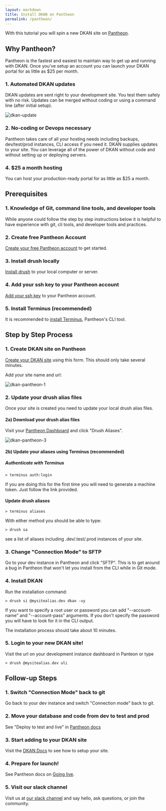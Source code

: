 ```yaml
---
layout: markdown
title: Install DKAN on Pantheon
permalink: /pantheon/
---
```

With this tutorial you will spin a new DKAN site on [Pantheon](http://getpanthen.com). 

## Why Pantheon?

Pantheon is the fastest and easiest to maintain way to get up and running with DKAN. Once you've setup an account you can launch your DKAN portal for as little as $25 per month.

### 1. Automated DKAN updates

DKAN updates are sent right to your development site. You test them safely with no risk. Updates can be merged without coding or using a command line (after initial setup).

![dkan-update](https://cloud.githubusercontent.com/assets/512243/23308560/96fda7da-fa79-11e6-9c75-10a1df088f76.PNG)

### 2. No-coding or Devops necessary

Pantheon takes care of all your hosting needs including backups, dev/test/prod instances, CLI access if you need it. DKAN supplies updates to your site. You can leverage all of the power of DKAN without code and without setting up or deploying servers.

### 4. $25 a month hosting

You can host your production-ready portal for as little as $25 a month.

## Prerequisites

### 1. Knowledge of Git, command line tools, and developer tools

While anyone could follow the step by step instructions below it is helpful to have experience with git, cli tools, and developer tools and practices.

### 2. Create free Pantheon Account

[Create your free Pantheon account](https://pantheon.io/) to get started.
### 3. Install drush locally

[Install drush](http://docs.drush.org/en/master/install/) to your local computer or server.

### 4. Add your ssh key to your Pantheon account

[Add your ssh key](https://pantheon.io/docs/ssh-keys/) to your Pantheon account.

### 5. Install Terminus (recommended)

It is recommended to [install Terminus](https://github.com/pantheon-systems/terminus#installation), Pantheon's CLI tool.

## Step by Step Process


### 1. Create DKAN site on Pantheon

[Create your DKAN site](https://dashboard.getpantheon.com/products/dkan/spinup) using this form. This should only take several minutes.

Add your site name and url:

![dkan-pantheon-1](https://cloud.githubusercontent.com/assets/512243/23308400/03d040a8-fa79-11e6-8176-4d6beac38eec.PNG)


### 2. Update your drush alias files
Once your site is created you need to update your local drush alias files.

#### 2a) Download your drush alias files 

Visit your [Pantheon Dashboard](https://dashboard.pantheon.io) and click "Drush Aliases".

![dkan-pantheon-3](https://cloud.githubusercontent.com/assets/512243/23308529/7a8cb12c-fa79-11e6-91f8-f0a1854c6099.PNG)

#### 2b) Update your aliases using Terminus (recommended)

##### Authenticate with Terminus

```
> terminus auth:login
```

If you are doing this for the first time you will need to generate a machine token. Just follow the link provided.

#### Update drush aliases

```
> terminus aliases
```

With either method you should be able to type:

```
> drush sa
```

see a list of aliases including .dev/.test/.prod instances of your site.

### 3. Change "Connection Mode" to SFTP

Go to your dev instance in Pantheon and click "SFTP". This is to get around a bug in Pantheon that won't let you install from the CLI while in Git mode.

### 4. Install DKAN

Run the installation command:

```
> drush si @mysitealias.dev dkan -vy
```

If you want to specify a root user or password you can add "--account-name" and "--account-pass" arguments. If you don't specify the password you will have to look for it in the CLI output.

The installation process should take about 10 minutes.

### 5. Login to your new DKAN site!

Visit the url on your development instance dashboard in Panteon or type

```
> drush @mysitealias.dev uli
```

## Follow-up Steps

### 1. Switch "Connection Mode" back to git

Go back to your dev instance and switch "Connection mode" back to git.

### 2. Move your database and code from dev to test and prod

See "Deploy to test and live" in [Pantheon docs](https://pantheon.io/docs/get-started/)

### 3. Start adding to your DKAN site

Visit the [DKAN Docs](http://docs.getdkan.com/en/latest/index.html) to see how to setup your site.

### 4. Prepare for launch!

See Pantheon docs on [Going live](https://pantheon.io/docs/going-live).

### 5. Visit our slack channel

Visit us at [our slack channel](https://dkansignup.herokuapp.com) and say hello, ask questions, or join the community.
